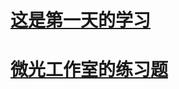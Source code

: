 # [这是第一天的学习](https://github.com/Greg267/Greg-yang/blob/gh-pages/01%E5%AD%A6%E4%B9%A0.md)
# [微光工作室的练习题](https://github.com/Greg267/Greg-yang/blob/gh-pages/%E7%B4%A0%E6%9D%90)
